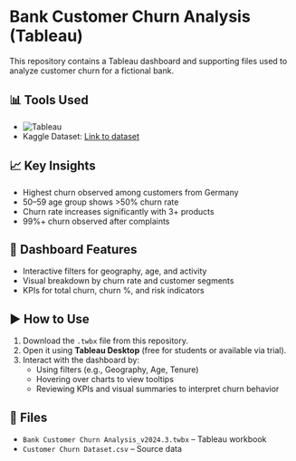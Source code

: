 # Bank Customer Churn Analysis (Tableau)

This repository contains a Tableau dashboard and supporting files used to analyze customer churn for a fictional bank.

## 📊 Tools Used
- ![Tableau](https://img.shields.io/badge/Tool-Tableau-blue?logo=tableau&logoColor=white)
- Kaggle Dataset: [Link to dataset](https://www.kaggle.com/datasets/willianoliveiragibin/customer-churn?resource=download)

## 📈 Key Insights
- Highest churn observed among customers from Germany
- 50–59 age group shows >50% churn rate
- Churn rate increases significantly with 3+ products
- 99%+ churn observed after complaints

## 🧠 Dashboard Features
- Interactive filters for geography, age, and activity
- Visual breakdown by churn rate and customer segments
- KPIs for total churn, churn %, and risk indicators

## ▶️ How to Use
1. Download the `.twbx` file from this repository.
2. Open it using **Tableau Desktop** (free for students or available via trial).
3. Interact with the dashboard by:
   - Using filters (e.g., Geography, Age, Tenure)
   - Hovering over charts to view tooltips
   - Reviewing KPIs and visual summaries to interpret churn behavior

## 📁 Files
- `Bank Customer Churn Analysis_v2024.3.twbx` – Tableau workbook
- `Customer Churn Dataset.csv` – Source data
